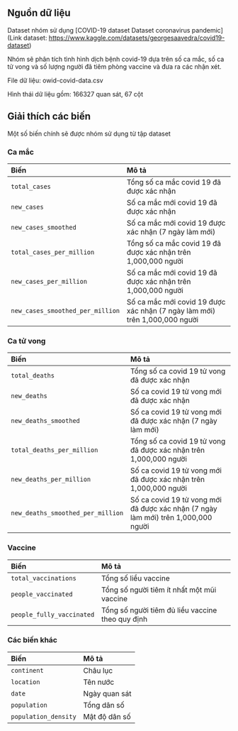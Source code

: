 ## Nguồn dữ liệu
Dataset nhóm sử dụng 
[COVID-19 dataset
Dataset coronavirus pandemic](Link dataset: https://www.kaggle.com/datasets/georgesaavedra/covid19-dataset)

Nhóm sẽ phân tích tình hình dịch bệnh covid-19 dựa trên số ca mắc, số ca tử vong và số lượng người đã tiêm phòng vaccine và đưa ra
các nhận xét.

File dữ liệu: owid-covid-data.csv

Hình thái dữ liệu gồm: 166327 quan sát, 67 cột

## Giải thích các biến

Một số biến chính sẽ được nhóm sử dụng từ tập dataset 

### Ca mắc
|Biến                               |Mô tả
|:----------------------------------|:--------------------------------------------------------------------------|
|`total_cases`                      |Tổng số ca mắc covid 19 đã được xác nhận                                   |
|`new_cases`                        |Số ca mắc mới covid 19 đã được xác nhận                                    |
|`new_cases_smoothed`               |Số ca mắc mới covid 19 được xác nhận (7 ngày làm mới)                      |
|`total_cases_per_million`          |Tổng số ca mắc covid 19 đã được xác nhận trên 1,000,000 người              |
|`new_cases_per_million`            |Số ca mắc mới covid 19 đã được xác nhận trên 1,000,000 người               |
|`new_cases_smoothed_per_million`   |Số ca mắc mới covid 19 được xác nhận (7 ngày làm mới) trên 1,000,000 người |

### Ca tử vong
|Biến                               |Mô tả
|:----------------------------------|:----------------------------------------------------------------------------------|
|`total_deaths`                     |Tổng số ca covid 19 tử vong đã được xác nhận                                       |
|`new_deaths`                       |Số ca covid 19 tử vong mới đã được xác nhận                                        |
|`new_deaths_smoothed`              |Số ca covid 19 tử vong mới đã được xác nhận (7 ngày làm mới)                       |
|`total_deaths_per_million`         |Tổng số ca covid 19 tử vong đã được xác nhận trên 1,000,000 người                  |
|`new_deaths_per_million`           |Số ca covid 19 tử vong mới đã được xác nhận trên 1,000,000 người                   |
|`new_deaths_smoothed_per_million`  |Số ca covid 19 tử vong mới đã được xác nhận (7 ngày làm mới) trên 1,000,000 người  |

### Vaccine
|Biến                               |Mô tả
|:----------------------------------|:-----------------------------------------------|
|`total_vaccinations`               |Tổng số liều vaccine                            |
|`people_vaccinated`                |Tổng số người tiêm ít nhất một mũi vaccine      |
|`people_fully_vaccinated`          |Tổng số người tiêm đủ liều vaccine theo quy định|

### Các biến khác
|Biến                               |Mô tả
|:----------------------------------|:------------|
|`continent`                        |Châu lục     |
|`location`                         |Tên nước     |
|`date`                             |Ngày quan sát|
|`population`                       |Tổng dân số  |
|`population_density`               |Mật độ dân số|
